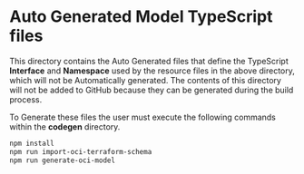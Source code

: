 # Auto Generated Model TypeScript files

This directory contains the Auto Generated files that define the TypeScript __Interface__ and __Namespace__ used by the 
resource files in the above directory, which will not be Automatically generated. The contents of this directory will not
be added to GitHub because they can be generated during the build process.

To Generate these files the user must execute the following commands within the **codegen** directory.

```bash
npm install
npm run import-oci-terraform-schema 
npm run generate-oci-model
```

